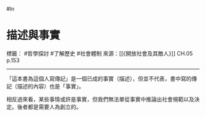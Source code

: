 #ln 
# 描述與事實
標籤： #哲學探討 #了解歷史 #社會體制 
來源：[[《開放社會及其敵人》]] CH.05 p.153

---

「這本書為這個人寫傳記」是一個已成的事實（描述），但並不代表，書中寫的傳記（描述的內容）也是「事實」。

相反過來看，某些事情或許是事實，但我們無法單從事實中推論出社會規範以及決定。後者都是需要人為創立的。
